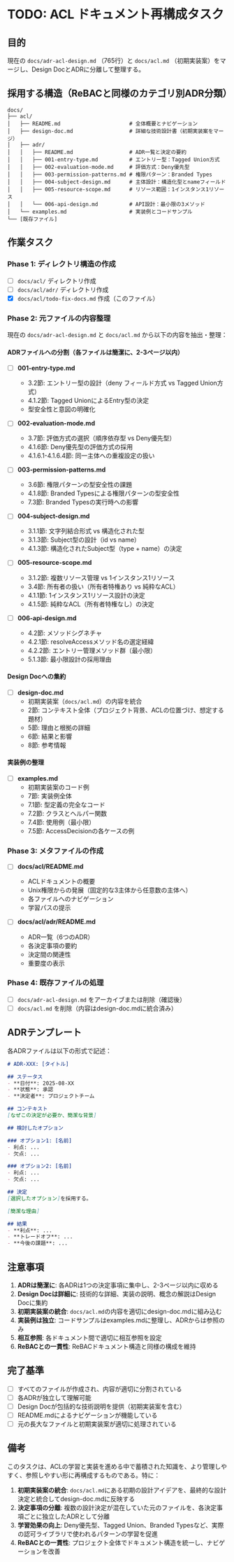 # TODO: ACL ドキュメント再構成タスク

## 目的
現在の `docs/adr-acl-design.md` （765行）と `docs/acl.md` （初期実装案）をマージし、Design DocとADRに分離して整理する。

## 採用する構造（ReBACと同様のカテゴリ別ADR分類）

```
docs/
├── acl/
│   ├── README.md                      # 全体概要とナビゲーション
│   ├── design-doc.md                  # 詳細な技術設計書（初期実装案をマージ）
│   ├── adr/
│   │   ├── README.md                  # ADR一覧と決定の要約
│   │   ├── 001-entry-type.md          # エントリー型：Tagged Union方式
│   │   ├── 002-evaluation-mode.md     # 評価方式：Deny優先型
│   │   ├── 003-permission-patterns.md # 権限パターン：Branded Types
│   │   ├── 004-subject-design.md      # 主体設計：構造化型とnameフィールド
│   │   ├── 005-resource-scope.md      # リソース範囲：1インスタンス1リソース
│   │   └── 006-api-design.md          # API設計：最小限の3メソッド
│   └── examples.md                    # 実装例とコードサンプル
└── [既存ファイル]
```

## 作業タスク

### Phase 1: ディレクトリ構造の作成
- [ ] `docs/acl/` ディレクトリ作成
- [ ] `docs/acl/adr/` ディレクトリ作成
- [x] `docs/acl/todo-fix-docs.md` 作成（このファイル）

### Phase 2: 元ファイルの内容整理
現在の `docs/adr-acl-design.md` と `docs/acl.md` から以下の内容を抽出・整理：

#### ADRファイルへの分割（各ファイルは簡潔に、2-3ページ以内）

- [ ] **001-entry-type.md**
  - 3.2節: エントリー型の設計（deny フィールド方式 vs Tagged Union方式）
  - 4.1.2節: Tagged UnionによるEntry型の決定
  - 型安全性と意図の明確化

- [ ] **002-evaluation-mode.md**
  - 3.7節: 評価方式の選択（順序依存型 vs Deny優先型）
  - 4.1.6節: Deny優先型の評価方式の採用
  - 4.1.6.1-4.1.6.4節: 同一主体への重複設定の扱い

- [ ] **003-permission-patterns.md**
  - 3.6節: 権限パターンの型安全性の課題
  - 4.1.8節: Branded Typesによる権限パターンの型安全性
  - 7.3節: Branded Typesの実行時への影響

- [ ] **004-subject-design.md**
  - 3.1.1節: 文字列結合形式 vs 構造化された型
  - 3.1.3節: Subject型の設計（id vs name）
  - 4.1.3節: 構造化されたSubject型（type + name）の決定

- [ ] **005-resource-scope.md**
  - 3.1.2節: 複数リソース管理 vs 1インスタンス1リソース
  - 3.4節: 所有者の扱い（所有者特権あり vs 純粋なACL）
  - 4.1.1節: 1インスタンス1リソース設計の決定
  - 4.1.5節: 純粋なACL（所有者特権なし）の決定

- [ ] **006-api-design.md**
  - 4.2節: メソッドシグネチャ
  - 4.2.1節: resolveAccessメソッド名の選定経緯
  - 4.2.2節: エントリー管理メソッド群（最小限）
  - 5.1.3節: 最小限設計の採用理由

#### Design Docへの集約
- [ ] **design-doc.md**
  - 初期実装案（`docs/acl.md`）の内容を統合
  - 2節: コンテキスト全体（プロジェクト背景、ACLの位置づけ、想定する題材）
  - 5節: 理由と根拠の詳細
  - 6節: 結果と影響
  - 8節: 参考情報

#### 実装例の整理
- [ ] **examples.md**
  - 初期実装案のコード例
  - 7節: 実装例全体
  - 7.1節: 型定義の完全なコード
  - 7.2節: クラスとヘルパー関数
  - 7.4節: 使用例（最小限）
  - 7.5節: AccessDecisionの各ケースの例

### Phase 3: メタファイルの作成
- [ ] **docs/acl/README.md**
  - ACLドキュメントの概要
  - Unix権限からの発展（固定的な3主体から任意数の主体へ）
  - 各ファイルへのナビゲーション
  - 学習パスの提示

- [ ] **docs/acl/adr/README.md**
  - ADR一覧（6つのADR）
  - 各決定事項の要約
  - 決定間の関連性
  - 重要度の表示

### Phase 4: 既存ファイルの処理
- [ ] `docs/adr-acl-design.md` をアーカイブまたは削除（確認後）
- [ ] `docs/acl.md` を削除（内容はdesign-doc.mdに統合済み）

## ADRテンプレート

各ADRファイルは以下の形式で記述：

```markdown
# ADR-XXX: [タイトル]

## ステータス
- **日付**: 2025-08-XX
- **状態**: 承認
- **決定者**: プロジェクトチーム

## コンテキスト
[なぜこの決定が必要か、簡潔な背景]

## 検討したオプション

### オプション1: [名前]
- 利点: ...
- 欠点: ...

### オプション2: [名前]
- 利点: ...
- 欠点: ...

## 決定
[選択したオプション]を採用する。

[簡潔な理由]

## 結果
- **利点**: ...
- **トレードオフ**: ...
- **今後の課題**: ...
```

## 注意事項

1. **ADRは簡潔に**: 各ADRは1つの決定事項に集中し、2-3ページ以内に収める
2. **Design Docは詳細に**: 技術的な詳細、実装の説明、概念の解説はDesign Docに集約
3. **初期実装案の統合**: `docs/acl.md`の内容を適切にdesign-doc.mdに組み込む
4. **実装例は独立**: コードサンプルはexamples.mdに整理し、ADRからは参照のみ
5. **相互参照**: 各ドキュメント間で適切に相互参照を設定
6. **ReBACとの一貫性**: ReBACドキュメント構造と同様の構成を維持

## 完了基準

- [ ] すべてのファイルが作成され、内容が適切に分割されている
- [ ] 各ADRが独立して理解可能
- [ ] Design Docが包括的な技術説明を提供（初期実装案を含む）
- [ ] README.mdによるナビゲーションが機能している
- [ ] 元の長大なファイルと初期実装案が適切に処理されている

## 備考

このタスクは、ACLの学習と実装を進める中で蓄積された知識を、より管理しやすく、参照しやすい形に再構成するものである。特に：

1. **初期実装案の統合**: `docs/acl.md`にある初期の設計アイデアを、最終的な設計決定と統合してdesign-doc.mdに反映する
2. **決定事項の分離**: 複数の設計決定が混在していた元のファイルを、各決定事項ごとに独立したADRとして分離
3. **学習効果の向上**: Deny優先型、Tagged Union、Branded Typesなど、実際の認可ライブラリで使われるパターンの学習を促進
4. **ReBACとの一貫性**: プロジェクト全体でドキュメント構造を統一し、ナビゲーションを改善